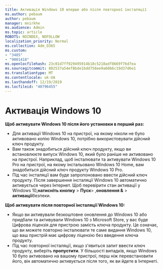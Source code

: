 ```yaml
---
title: Активація Windows 10 вперше або після повторної інсталяції
ms.author: pebaum
author: pebaum
manager: mnirkhe
ms.audience: Admin
ms.topic: article
ROBOTS: NOINDEX, NOFOLLOW
localization_priority: Normal
ms.collection: Adm_O365
ms.custom:
- "3485"
- "9001418"
ms.openlocfilehash: 23c01d7ff929495914b18c5218adf8669f76d7ea
ms.sourcegitcommit: 802537a54ef8bde1bdd758ee9a60b6c19d37d6e1
ms.translationtype: MT
ms.contentlocale: uk-UA
ms.lasthandoff: 12/19/2019
ms.locfileid: "40796455"
---
```

# <a name="activate-windows-10"></a>Активація Windows 10

**Щоб активувати Windows 10 після його установки в перший раз:**

- Для активації Windows 10 на пристрої, на якому ніколи не було активовано копію Windows 10, потрібно використовувати дійсний ключ продукту.
- Вам також знадобиться дійсний ключ продукту, якщо ви встановлюєте випуск Windows 10, який було раніше не активовано на пристрої. Наприклад, щоб інсталювати та активувати Windows 10 Pro на пристрої, на якому інстальовано Windows 10 Home, вам знадобиться дійсний ключ продукту Windows 10 Pro.
- Під час інсталяції вам буде запропоновано ввести дійсний ключ продукту. Після завершення інсталяції Windows 10 автоматично активується через Інтернет. Щоб перевірити стан активації у Windows 10,**натисніть кнопку** >  **Пуск**> ,**оновлення &** > **активації**безпеки.

**Щоб активувати після повторної інсталяції Windows 10:**

- Якщо ви активували безкоштовне оновлення до Windows 10 або придбали та активували Windows 10 з Microsoft Store, у вас буде Цифрова ліцензія для пристрою замість ключа продукту. Це означає, що ви можете повторно інсталювати те саме видання Windows 10, що ваш пристрій має цифрову ліцензію без введення ключа продукту.
- Під час повторної інсталяції, якщо з'явиться запит ввести ключ продукту, виберіть **пропустити**. У більшості випадків, якщо Windows 10 було активовано на вашому пристрої, перш ніж перевстановити його, він автоматично активується після того, як ви йдете в Інтернеті.
